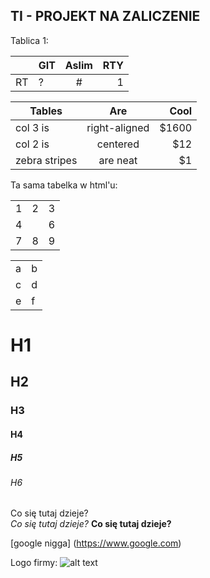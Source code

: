 ## TI - PROJEKT NA ZALICZENIE

Tablica 1:

|    |GIT | Aslim | RTY|
| -- | -- |:-----:| --:|
| RT |  ? |   #   |  1 |



| Tables        | Are           | Cool  |
| ------------- |:-------------:| -----:|
| col 3 is      | right-aligned | $1600 |
| col 2 is      | centered      |   $12 |
| zebra stripes | are neat      |    $1 |

Ta sama tabelka w html'u:

<TABLE>
  <TR><TD>1 <TD>2 <TD>3
  <TR><TD colspan="2">4 <TD>6
  <TR><TD>7 <TD>8 <TD>9
</TABLE>

<TABLE>
  <TR><TD>a <TD>b
  <TR><TD>c <TD>d
  <TR><TD>e <TD>f
</TABLE>

# H1
## H2
### H3
#### H4
##### H5
###### H6
Co się tutaj dzieje?  
*Co się tutaj dzieje?*
**Co się tutaj dzieje?**

[google nigga] (https://www.google.com)

[logo]: http://fc07.deviantart.net/fs70/i/2010/206/c/d/Pixel_Mario_by_FinalGamers_2012.jpg "MARIO"

Logo firmy: 
![alt text][logo]
